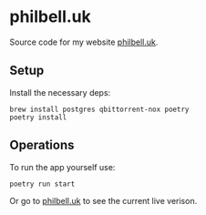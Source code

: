# philbell.uk
Source code for my website [philbell.uk](http://philbell.uk).

## Setup
Install the necessary deps:

    brew install postgres qbittorrent-nox poetry
    poetry install

## Operations
To run the app yourself use:

    poetry run start

Or go to [philbell.uk](http://philbell.uk) to see the current live verison.